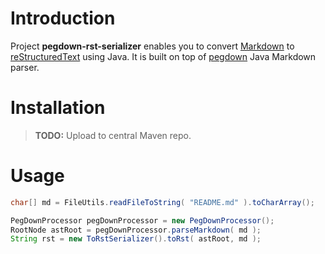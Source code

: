 # Introduction

Project **pegdown-rst-serializer** enables you to convert [Markdown](https://daringfireball.net/projects/markdown/) to
[reStructuredText](http://docutils.sourceforge.net/rst.html) using Java.
It is built on top of [pegdown](https://github.com/sirthias/pegdown) Java Markdown parser.

# Installation

> **TODO:** Upload to central Maven repo.

# Usage

```java
char[] md = FileUtils.readFileToString( "README.md" ).toCharArray();

PegDownProcessor pegDownProcessor = new PegDownProcessor();
RootNode astRoot = pegDownProcessor.parseMarkdown( md );
String rst = new ToRstSerializer().toRst( astRoot, md );
```
